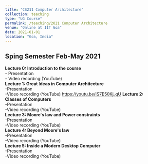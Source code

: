 ```yaml
---
title: "CS211 Computer Architecture"
collection: teaching
type: "UG Course"
permalink: /teaching/2021 Computer Architecture
venue: "Online at IIT Goa"
date: 2021-01-01
location: "Goa, India"
---
```



## Sping Semester Feb-May 2021

**Lecture 0: Introduction to the course**    
    - Presentation   
    - Video recording (YouTube)    
**Lecture 1: Great Ideas in Computer Architecture**   
    -Presentation     
    -Video recording (YouTube)   <https://youtu.be/IS7E50Kj_qU>
**Lecture 2: Classes of Computers**    
    -Presentation     
    -Video recording (YouTube)   
__Lecture 3: Moore's law and Power constraints__    
    -Presentation       
    -Video recording (YouTube)  
__Lecture 4: Beyond Moore's law__   
    -Presentation        
    -Video recording (YouTube)  
__Lecture 5: Inside a Modern Desktop Computer__   
    -Presentation        
    -Video recording (YouTube)  